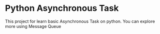# Python Asynchronous Task

This project for learn basic Asynchronous Task on python. You can explore more using Message Queue